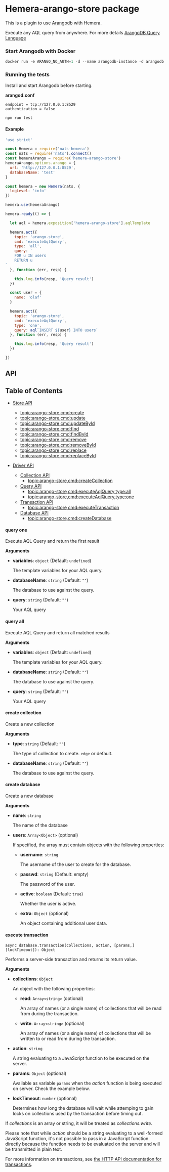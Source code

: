 # Hemera-arango-store package

This is a plugin to use [Arangodb](https://github.com/arangodb) with Hemera.

Execute any AQL query from anywhere. For more details [ArangoDB Query Language](https://www.arangodb.com/why-arangodb/sql-aql-comparison/)

### Start Arangodb with Docker

```js
docker run -e ARANGO_NO_AUTH=1 -d --name arangodb-instance -d arangodb -p 8529:8529
```

### Running the tests

Install and start Arangodb before starting.

**arangod.conf**
```
endpoint = tcp://127.0.0.1:8529
authentication = false
```

```
npm run test
```

#### Example

```js
'use strict'

const Hemera = require('nats-hemera')
const nats = require('nats').connect()
const hemeraArango = require('hemera-arango-store')
hemeraArango.options.arango = {
  url: 'http://127.0.0.1:8529',
  databaseName: 'test'
}

const hemera = new Hemera(nats, {
  logLevel: 'info'
})

hemera.use(hemeraArango)

hemera.ready(() => {

  let aql = hemera.exposition['hemera-arango-store'].aqlTemplate

  hemera.act({
    topic: 'arango-store',
    cmd: 'executeAqlQuery',
    type: 'all',
    query: `
    FOR u IN users
    RETURN u
`
  }, function (err, resp) {

    this.log.info(resp, 'Query result')
  })

  const user = {
    name: 'olaf'
  }

  hemera.act({
    topic: 'arango-store',
    cmd: 'executeAqlQuery',
    type: 'one',
    query: aql`INSERT ${user} INTO users`
  }, function (err, resp) {

    this.log.info(resp, 'Query result')
  })

})
```

## API

## Table of Contents

* [Store API](#Document-api)
  * [topic:arango-store,cmd:create](#create)
  * [topic:arango-store,cmd:update](#update)
  * [topic:arango-store,cmd:updateById](#updateById)
  * [topic:arango-store,cmd:find](#find)
  * [topic:arango-store,cmd:findById](#findById)
  * [topic:arango-store,cmd:remove](#remove)
  * [topic:arango-store,cmd:removeById](#removeById)
  * [topic:arango-store,cmd:replace](#replace)
  * [topic:arango-store,cmd:replaceById](#replaceById)

* [Driver API](#collection-api)
  * [Collection API](#collection-api)
    * [topic:arango-store,cmd:createCollection](#create-collection)
  * [Query API](#query-api)
    * [topic:arango-store,cmd:executeAqlQuery,type:all](#query-all)
    * [topic:arango-store,cmd:executeAqlQuery,type:one](#query-one)
  * [Transaction API](#transaction-api)
    * [topic:arango-store,cmd:executeTransaction](#execute-transaction)
  * [Database API](#database-api)
    * [topic:arango-store,cmd:createDatabase](#create-database)
  
#### query one

 Execute AQL Query and return the first result

**Arguments**

* **variables**: `object` (Default: `undefined`)

  The template variables for your AQL query.

* **databaseName**: `string` (Default: `""`)

  The database to use against the query.

* **query**: `string` (Default: `""`)

  Your AQL query


#### query all

 Execute AQL Query and return all matched results

**Arguments**

* **variables**: `object` (Default: `undefined`)

  The template variables for your AQL query.

* **databaseName**: `string` (Default: `""`)

  The database to use against the query.

* **query**: `string` (Default: `""`)

  Your AQL query


#### create collection

Create a new collection

**Arguments**

* **type**: `string` (Default: `""`)

  The type of collection to create. `edge` or default.

* **databaseName**: `string` (Default: `""`)

  The database to use against the query.

#### create database

Create a new database

**Arguments**

* **name**: `string`

  The name of the database

* **users**: `Array<Object>` (optional)

  If specified, the array must contain objects with the following properties:

  * **username**: `string`

    The username of the user to create for the database.

  * **passwd**: `string` (Default: empty)

    The password of the user.

  * **active**: `boolean` (Default: `true`)

    Whether the user is active.

  * **extra**: `Object` (optional)

    An object containing additional user data.

#### execute transaction

`async database.transaction(collections, action, [params,] [lockTimeout]): Object`

Performs a server-side transaction and returns its return value.

**Arguments**

* **collections**: `Object`

  An object with the following properties:

  * **read**: `Array<string>` (optional)

    An array of names (or a single name) of collections that will be read from during the transaction.

  * **write**: `Array<string>` (optional)

    An array of names (or a single name) of collections that will be written to or read from during the transaction.

* **action**: `string`

  A string evaluating to a JavaScript function to be executed on the server.

* **params**: `Object` (optional)

  Available as variable `params` when the *action* function is being executed on server. Check the example below.

* **lockTimeout**: `number` (optional)

  Determines how long the database will wait while attemping to gain locks on collections used by the transaction before timing out.

If *collections* is an array or string, it will be treated as *collections.write*.

Please note that while *action* should be a string evaluating to a well-formed JavaScript function, it's not possible to pass in a JavaScript function directly because the function needs to be evaluated on the server and will be transmitted in plain text.

For more information on transactions, see [the HTTP API documentation for transactions](https://docs.arangodb.com/latest/HTTP/Transaction/index.html).
